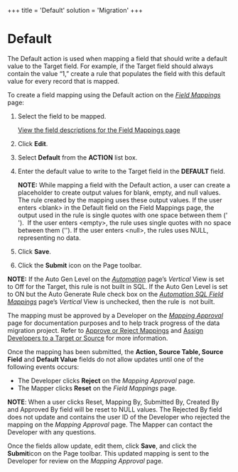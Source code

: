 +++
title = 'Default'
solution = 'Migration'
+++

# Default

The Default action is used when mapping a field that should write a
default value to the Target field. For example, if the Target field
should always contain the value “1,” create a rule that populates the
field with this default value for every record that is mapped.

To create a field mapping using the Default action on the
<span style="font-style: italic;">[Field
Mappings](../Page_Desc/Field_Mappings_H.htm)</span> page:

1.  Select the field to be mapped.
    
    [View the field descriptions for the Field Mappings
    page](../Page_Desc/Field_Mappings_H.htm)

2.  Click <span style="font-weight: bold;">Edit</span>.

3.  Select **Default** from the **ACTION** list box.

4.  Enter the default value to write to the Target field in the
    **DEFAULT** field.
    
    **NOTE:** While mapping a field with the Default action, a user can
    create a placeholder to create output values for blank, empty, and
    null values. The rule created by the mapping uses these output
    values. If the user enters \<blank\> in the Default field on the
    Field Mappings page, the output used in the rule is single quotes
    with one space between them (' ').  If the user enters \<empty\>,
    the rule uses single quotes with no space between them (''). If the
    user enters \<null\>, the rules uses NULL, representing no data.

5.  Click **Save**.

6.  Click the <span style="font-weight: bold;">Submit</span> icon on the
    Page toolbar.

**NOTE:** If the Auto Gen Level on the
<span style="font-style: italic;">[Automation](../../SQL_AutoGen/Page_Desc/Automation_page.htm)</span>
page’s <span style="font-style: italic;">Vertical</span> View is set to
Off for the Target, this rule is not built in SQL. If the Auto Gen Level
is set to ON but the Auto Generate Rule check box on the
<span style="font-style: italic;">[Automation SQL Field
Mappings](../../SQL_AutoGen/Page_Desc/Automation_SQL_Field_Mappings_H.htm)</span>
page’s <span style="font-style: italic;">Vertical</span> View is
unchecked, then the rule is  not built.

The mapping must be approved by a Developer on the *[Mapping
Approval](../Page_Desc/Mapping_Approval_H.htm)* page for documentation
purposes and to help track progress of the data migration project. Refer
to <span style="color: #0000ff;">[Approve or Reject
Mappings](Approve_or_Reject_Mappings.htm)</span> and
<span style="color: #0000ff;">[Assign Developers to a Target or
Source](../../Design/Use_Cases/Add_Developers_and%20Business%20Contacts.htm)</span>
for more information.

Once the mapping has been submitted, the **Action, Source Table, Source
Field** and **Default Value** fields do not allow updates until one of
the following events occurs:

  - The Developer clicks **Reject** on the *Mapping Approval* page.
  - The Mapper clicks **Reset** on the *Field Mappings* page.

**NOTE**: When a user clicks Reset, Mapping By, Submitted By, Created By
and Approved By field will be reset to NULL values. The Rejected By
field does not update and contains the user ID of the Developer who
rejected the mapping on the <span style="font-style: italic;">Mapping
Approval</span> page. The Mapper can contact the Developer with any
questions.

Once the fields allow update, edit them, click **Save**, and click the
**Submit**icon on the Page toolbar. This updated mapping is sent to the
Developer for review on the *Mapping Approval* page.
